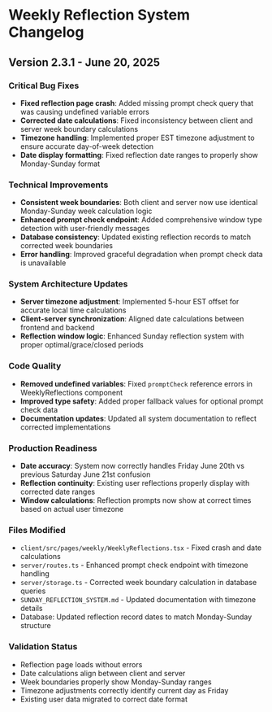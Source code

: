 # Weekly Reflection System Changelog

## Version 2.3.1 - June 20, 2025

### Critical Bug Fixes
- **Fixed reflection page crash**: Added missing prompt check query that was causing undefined variable errors
- **Corrected date calculations**: Fixed inconsistency between client and server week boundary calculations
- **Timezone handling**: Implemented proper EST timezone adjustment to ensure accurate day-of-week detection
- **Date display formatting**: Fixed reflection date ranges to properly show Monday-Sunday format

### Technical Improvements
- **Consistent week boundaries**: Both client and server now use identical Monday-Sunday week calculation logic
- **Enhanced prompt check endpoint**: Added comprehensive window type detection with user-friendly messages
- **Database consistency**: Updated existing reflection records to match corrected week boundaries
- **Error handling**: Improved graceful degradation when prompt check data is unavailable

### System Architecture Updates
- **Server timezone adjustment**: Implemented 5-hour EST offset for accurate local time calculations
- **Client-server synchronization**: Aligned date calculations between frontend and backend
- **Reflection window logic**: Enhanced Sunday reflection system with proper optimal/grace/closed periods

### Code Quality
- **Removed undefined variables**: Fixed `promptCheck` reference errors in WeeklyReflections component
- **Improved type safety**: Added proper fallback values for optional prompt check data
- **Documentation updates**: Updated all system documentation to reflect corrected implementations

### Production Readiness
- **Date accuracy**: System now correctly handles Friday June 20th vs previous Saturday June 21st confusion
- **Reflection continuity**: Existing user reflections properly display with corrected date ranges
- **Window calculations**: Reflection prompts now show at correct times based on actual user timezone

### Files Modified
- `client/src/pages/weekly/WeeklyReflections.tsx` - Fixed crash and date calculations
- `server/routes.ts` - Enhanced prompt check endpoint with timezone handling
- `server/storage.ts` - Corrected week boundary calculation in database queries
- `SUNDAY_REFLECTION_SYSTEM.md` - Updated documentation with timezone details
- Database: Updated reflection record dates to match Monday-Sunday structure

### Validation Status
- Reflection page loads without errors
- Date calculations align between client and server
- Week boundaries properly show Monday-Sunday ranges
- Timezone adjustments correctly identify current day as Friday
- Existing user data migrated to correct date format